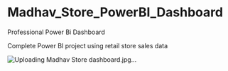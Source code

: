 # Madhav_Store_PowerBI_Dashboard


Professional Power Bi Dashboard

Complete Power BI project using retail store sales data


![Uploading Madhav Store dashboard.jpg…]()


